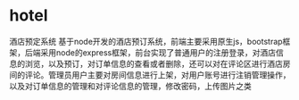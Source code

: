# hotel
酒店预定系统
基于node开发的酒店预订系统，前端主要采用原生js，bootstrap框架，后端采用node的express框架，前台实现了普通用户的注册登录，对酒店信息的浏览，以及预订，对订单信息的查看或者删除，还可以对在评论区进行酒店房间的评论。管理员用户主要对房间信息进行上架，对用户账号进行注销管理操作，以及对订单信息的管理和对评论信息的管理，修改密码，上传图片之类
